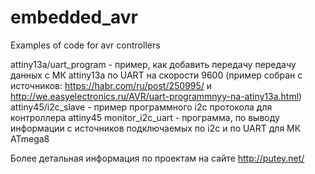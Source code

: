 # embedded_avr

Examples of code for avr controllers

attiny13a/uart_program - пример, как добавить передачу передачу данных с МК attiny13a по UART на скорости 9600 (пример собран c источников: https://habr.com/ru/post/250995/ и http://we.easyelectronics.ru/AVR/uart-programmnyy-na-atiny13a.html)
attiny45/i2c_slave - пример программного i2c протокола для контроллера attiny45
monitor_i2c_uart - программа, по выводу информации с источников подключаемых по i2c и по UART для МК ATmega8

Более детальная информация по проектам на сайте http://putey.net/
